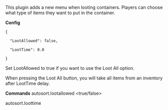 This plugin adds a new menu when looting containers. Players can choose what type of items they want to put in the container.

**Config**

````
{

  "LootAllowed": false,

  "LootTime": 0.0

}
````

Set LootAllowed to true if you want to use the Loot All option.

When pressing the Loot All button, you will take all items from an inventory after LootTime delay.

**Commands**
autosort.lootallowed <true/false>

autosort.loottime <time>